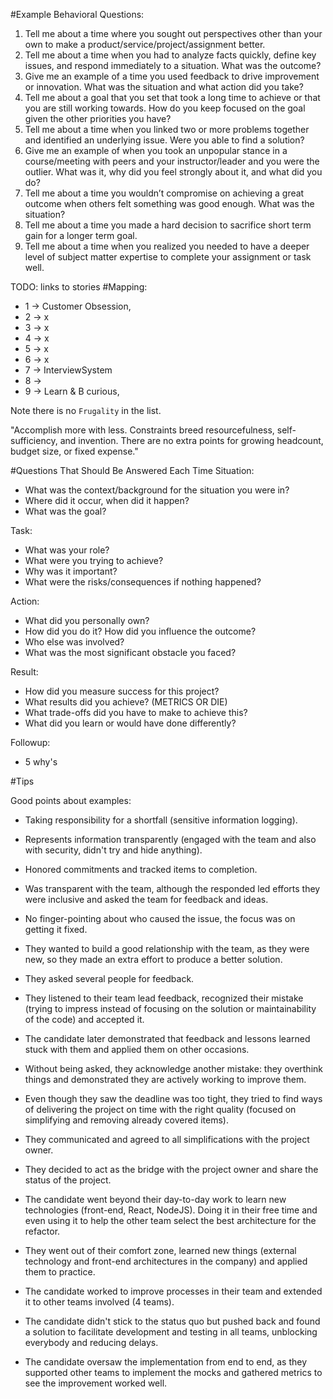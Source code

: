

#Example Behavioral Questions:
1. Tell me about a time where you sought out perspectives other than your own to make a product/service/project/assignment better.
2. Tell me about a time when you had to analyze facts quickly, define key issues, and respond immediately to a situation. What was the outcome?
3. Give me an example of a time you used feedback to drive improvement or innovation. What was the situation and what action did you take?
4. Tell me about a goal that you set that took a long time to achieve or that you are still working towards. How do you keep focused on the goal given the other priorities you have?
5. Tell me about a time when you linked two or more problems together and identified an underlying issue. Were you able to find a solution?
6. Give me an example of when you took an unpopular stance in a course/meeting with peers and your instructor/leader and you were the outlier. What was it, why did you feel strongly about it, and what did you do?
7. Tell me about a time you wouldn’t compromise on achieving a great outcome when others felt something was good enough. What was the situation?
8. Tell me about a time you made a hard decision to sacrifice short term gain for a longer term goal.
9. Tell me about a time when you realized you needed to have a deeper level of subject matter expertise to complete your assignment or task well.

TODO: links to stories
#Mapping:
- 1 -> Customer Obsession, 
- 2 -> x
- 3 -> x
- 4 -> x
- 5 -> x
- 6 -> x
- 7 -> InterviewSystem
- 8 -> 
- 9 -> Learn & B curious, 


Note there is no `Frugality` in the list.

"Accomplish more with less. Constraints breed resourcefulness, self-sufficiency, and invention. There are no extra points for growing headcount, budget size, or fixed expense."

#Questions That Should Be Answered Each Time
Situation:
- What was the context/background for the situation you were in?
- Where did it occur, when did it happen?
- What was the goal?

Task:
- What was your role?
- What were you trying to achieve?
- Why was it important?
- What were the risks/consequences if nothing happened?

Action:
- What did you personally own?
- How did you do it? How did you influence the outcome?
- Who else was involved?
- What was the most significant obstacle you faced?

Result:
- How did you measure success for this project?
- What results did you achieve? (METRICS OR DIE)
- What trade-offs did you have to make to achieve this?
- What did you learn or would have done differently?


Followup:
- 5 why's

#Tips

Good points about examples:
- Taking responsibility for a shortfall (sensitive information logging).
- Represents information transparently (engaged with the team and also with security, didn't try and hide anything).
- Honored commitments and tracked items to completion.
- Was transparent with the team, although the responded led efforts they were inclusive and asked the team for feedback and ideas.
- No finger-pointing about who caused the issue, the focus was on getting it fixed.

- They wanted to build a good relationship with the team, as they were new, so they made an extra effort to produce a better solution.
- They asked several people for feedback.
- They listened to their team lead feedback, recognized their mistake (trying to impress instead of focusing on the solution or maintainability of the code) and accepted it.
- The candidate later demonstrated that feedback and lessons learned stuck with them and applied them on other occasions. 
- Without being asked, they acknowledge another mistake: they overthink things and demonstrated they are actively working to improve them.

- Even though they saw the deadline was too tight, they tried to find ways of delivering the project on time with the right quality (focused on simplifying and removing already covered items).
- They communicated and agreed to all simplifications with the project owner. 
- They decided to act as the bridge with the project owner and share the status of the project.

- The candidate went beyond their day-to-day work to learn new technologies (front-end, React, NodeJS). Doing it in their free time and even using it to help the other team select the best architecture for the refactor.
- They went out of their comfort zone, learned new things (external technology and front-end architectures in the company) and applied them to practice.

- The candidate worked to improve processes in their team and extended it to other teams involved (4 teams).
- The candidate didn't stick to the status quo but pushed back and found a solution to facilitate development and testing in all teams, unblocking everybody and reducing delays.
- The candidate oversaw the implementation from end to end, as they supported other teams to implement the mocks and gathered metrics to see the improvement worked well.
